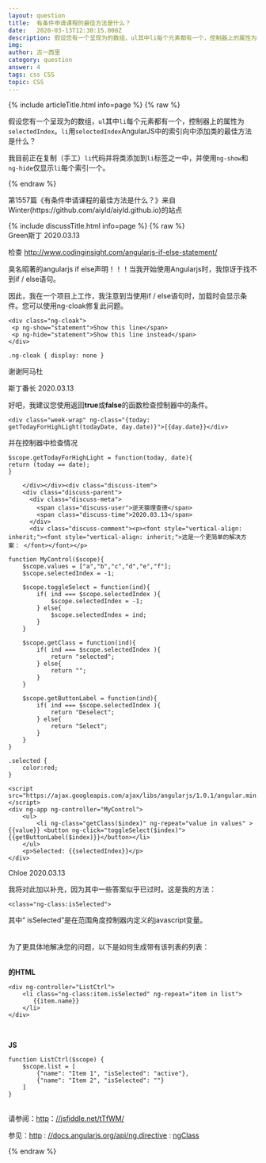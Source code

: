 ```yaml
---
layout: question
title:  有条件申请课程的最佳方法是什么？
date:   2020-03-13T12:30:15.000Z
description: 假设您有一个呈现为的数组，ul其中li每个元素都有一个，控制器上的属性为selectedIndex。li用selectedIndexAngularJS中的...
img: 
author: 古一西里
category: question
answer: 4
tags: css CSS
topic: CSS
---
```

<div class="article-root">
  <div class="article">
    {% include articleTitle.html info=page %}
    {% raw %}
    <div class="article-content"><p><font style="vertical-align: inherit;"><font style="vertical-align: inherit;">假设您有一个呈现为的数组，</font></font><code>ul</code><font style="vertical-align: inherit;"><font style="vertical-align: inherit;">其中</font></font><code>li</code><font style="vertical-align: inherit;"><font style="vertical-align: inherit;">每个元素都有一个，控制器上的属性为</font></font><code>selectedIndex</code><font style="vertical-align: inherit;"><font style="vertical-align: inherit;">。</font></font><code>li</code><font style="vertical-align: inherit;"><font style="vertical-align: inherit;">用</font></font><code>selectedIndex</code><font style="vertical-align: inherit;"><font style="vertical-align: inherit;">AngularJS中</font><font style="vertical-align: inherit;">的索引</font><font style="vertical-align: inherit;">向中添加类的最佳方法是</font><font style="vertical-align: inherit;">什么？</font></font></p>

<p><font style="vertical-align: inherit;"><font style="vertical-align: inherit;">我目前正在复制（手工）</font></font><code>li</code><font style="vertical-align: inherit;"><font style="vertical-align: inherit;">代码并将类添加到</font></font><code>li</code><font style="vertical-align: inherit;"><font style="vertical-align: inherit;">标签</font><font style="vertical-align: inherit;">之一中，</font><font style="vertical-align: inherit;">并使用</font></font><code>ng-show</code><font style="vertical-align: inherit;"><font style="vertical-align: inherit;">和</font></font><code>ng-hide</code><font style="vertical-align: inherit;"><font style="vertical-align: inherit;">仅显示</font></font><code>li</code><font style="vertical-align: inherit;"><font style="vertical-align: inherit;">每个索引</font><font style="vertical-align: inherit;">一个</font><font style="vertical-align: inherit;">。</font></font></p></div>
    {% endraw %}
  </div>
  <p class="winter_mark">第1557篇《有条件申请课程的最佳方法是什么？》来自Winter(https://github.com/aiyld/aiyld.github.io)的站点</p>
  <div class="discuss-wrapper">
    {% include discussTitle.html info=page %}
    {% raw %}
    <div class="discuss-item">
        <div class="discuss-parent">
          <div class="discuss-meta">
            <span class="discuss-user">Green斯丁</span>
            <span class="discuss-time">2020.03.13</span>
          </div>
          <div class="discuss-comment"><p><font style="vertical-align: inherit;"><font style="vertical-align: inherit;">检查 
 </font></font><a href="http://www.codinginsight.com/angularjs-if-else-statement/" rel="nofollow noreferrer"><font style="vertical-align: inherit;"><font style="vertical-align: inherit;">http://www.codinginsight.com/angularjs-if-else-statement/</font></font></a></p>

<p><font style="vertical-align: inherit;"><font style="vertical-align: inherit;">臭名昭著的angularjs if else声明！！！</font><font style="vertical-align: inherit;">当我开始使用Angularjs时，我惊讶于找不到if / else语句。</font></font></p>

<p><font style="vertical-align: inherit;"><font style="vertical-align: inherit;">因此，我在一个项目上工作，我注意到当使用if / else语句时，加载时会显示条件。</font><font style="vertical-align: inherit;">您可以使用ng-cloak修复此问题。</font></font></p>

<pre><code>&lt;div class="ng-cloak"&gt;<font></font>
 &lt;p ng-show="statement"&gt;Show this line&lt;/span&gt;<font></font>
 &lt;p ng-hide="statement"&gt;Show this line instead&lt;/span&gt;<font></font>
&lt;/div&gt;<font></font>
</code></pre>

<p><code>.ng-cloak { display: none }</code></p>

<p><font style="vertical-align: inherit;"><font style="vertical-align: inherit;">谢谢阿马杜</font></font></p></div>
        </div></div><div class="discuss-item">
        <div class="discuss-parent">
          <div class="discuss-meta">
            <span class="discuss-user">斯丁番长</span>
            <span class="discuss-time">2020.03.13</span>
          </div>
          <div class="discuss-comment"><p><font style="vertical-align: inherit;"><font style="vertical-align: inherit;">好吧，我建议您使用返回</font></font><strong><font style="vertical-align: inherit;"><font style="vertical-align: inherit;">true</font></font></strong><font style="vertical-align: inherit;"><font style="vertical-align: inherit;">或</font></font><strong><font style="vertical-align: inherit;"><font style="vertical-align: inherit;">false</font></font></strong><font style="vertical-align: inherit;"><font style="vertical-align: inherit;">的函数检查控制器中的条件</font><font style="vertical-align: inherit;">。</font></font></p>

<pre><code>&lt;div class="week-wrap" ng-class="{today: getTodayForHighLight(todayDate, day.date)}"&gt;{{day.date}}&lt;/div&gt;
</code></pre>

<p><font style="vertical-align: inherit;"><font style="vertical-align: inherit;">并在控制器中检查情况 </font></font></p>

<pre><code>$scope.getTodayForHighLight = function(today, date){<font></font>
return (today == date);<font></font>
}<font></font>
</code></pre></div>
        </div></div><div class="discuss-item">
        <div class="discuss-parent">
          <div class="discuss-meta">
            <span class="discuss-user">逆天猿理查德</span>
            <span class="discuss-time">2020.03.13</span>
          </div>
          <div class="discuss-comment"><p><font style="vertical-align: inherit;"><font style="vertical-align: inherit;">这是一个更简单的解决方案： </font></font></p>

<p></p><div class="snippet" data-lang="js" data-hide="false" data-console="false" data-babel="false">
<div class="snippet-code">
<pre class="snippet-code-js lang-js prettyprint-override"><code>function MyControl($scope){<font></font>
    $scope.values = ["a","b","c","d","e","f"];<font></font>
    $scope.selectedIndex = -1;<font></font>
    <font></font>
    $scope.toggleSelect = function(ind){<font></font>
        if( ind === $scope.selectedIndex ){<font></font>
            $scope.selectedIndex = -1;<font></font>
        } else{<font></font>
            $scope.selectedIndex = ind;<font></font>
        }<font></font>
    }<font></font>
    <font></font>
    $scope.getClass = function(ind){<font></font>
        if( ind === $scope.selectedIndex ){<font></font>
            return "selected";<font></font>
        } else{<font></font>
            return "";<font></font>
        }<font></font>
    }<font></font>
       <font></font>
    $scope.getButtonLabel = function(ind){<font></font>
        if( ind === $scope.selectedIndex ){<font></font>
            return "Deselect";<font></font>
        } else{<font></font>
            return "Select";<font></font>
        }<font></font>
    }<font></font>
}</code></pre>
<pre class="snippet-code-css lang-css prettyprint-override"><code>.selected {<font></font>
    color:red;<font></font>
}</code></pre>
<pre class="snippet-code-html lang-html prettyprint-override"><code>&lt;script src="https://ajax.googleapis.com/ajax/libs/angularjs/1.0.1/angular.min.js"&gt;&lt;/script&gt;<font></font>
&lt;div ng-app ng-controller="MyControl"&gt;<font></font>
    &lt;ul&gt;<font></font>
        &lt;li ng-class="getClass($index)" ng-repeat="value in values" &gt;{{value}} &lt;button ng-click="toggleSelect($index)"&gt;{{getButtonLabel($index)}}&lt;/button&gt;&lt;/li&gt;<font></font>
    &lt;/ul&gt;<font></font>
    &lt;p&gt;Selected: {{selectedIndex}}&lt;/p&gt;<font></font>
&lt;/div&gt;</code></pre>
</div>
</div>
<p></p></div>
        </div></div><div class="discuss-item">
        <div class="discuss-parent">
          <div class="discuss-meta">
            <span class="discuss-user">Chloe</span>
            <span class="discuss-time">2020.03.13</span>
          </div>
          <div class="discuss-comment"><p><font style="vertical-align: inherit;"><font style="vertical-align: inherit;">我将对此加以补充，因为其中一些答案似乎已过时。</font><font style="vertical-align: inherit;">这是我的方法：
</font></font><br></p>

<pre><code>&lt;class="ng-class:isSelected"&gt;
</code></pre>

<p><font style="vertical-align: inherit;"><font style="vertical-align: inherit;">其中“ isSelected”是在范围角度控制器内定义的javascript变量。
</font></font><br><br><br><font style="vertical-align: inherit;"><font style="vertical-align: inherit;">
为了更具体地解决您的问题，以下是如何生成带有该列表的列表：
</font></font><br><br></p>

<p><b><font style="vertical-align: inherit;"><font style="vertical-align: inherit;">的HTML</font></font></b> <br></p>

<pre><code>&lt;div ng-controller="ListCtrl"&gt;  <font></font>
    &lt;li class="ng-class:item.isSelected" ng-repeat="item in list"&gt;   <font></font>
       {{item.name}}<font></font>
    &lt;/li&gt;  <font></font>
&lt;/div&gt;<font></font>
</code></pre>

<p><br></p>

<p><b><font style="vertical-align: inherit;"><font style="vertical-align: inherit;">JS</font></font></b> <br></p>

<pre><code>function ListCtrl($scope) {    <font></font>
    $scope.list = [  <font></font>
        {"name": "Item 1", "isSelected": "active"},  <font></font>
        {"name": "Item 2", "isSelected": ""}<font></font>
    ]<font></font>
}<font></font>
</code></pre>

<p><br><font style="vertical-align: inherit;"><font style="vertical-align: inherit;">
请参阅：</font><a href="http://jsfiddle.net/tTfWM/"><font style="vertical-align: inherit;">http</font></a><font style="vertical-align: inherit;">：</font></font><a href="http://jsfiddle.net/tTfWM/"><font style="vertical-align: inherit;"><font style="vertical-align: inherit;">//jsfiddle.net/tTfWM/</font></font></a></p>

<p><font style="vertical-align: inherit;"><font style="vertical-align: inherit;">参见：</font><a href="http://docs.angularjs.org/api/ng.directive:ngClass"><font style="vertical-align: inherit;">http</font></a><font style="vertical-align: inherit;"> : </font><a href="http://docs.angularjs.org/api/ng.directive:ngClass"><font style="vertical-align: inherit;">//docs.angularjs.org/api/ng.directive</font></a><font style="vertical-align: inherit;"> : </font></font><a href="http://docs.angularjs.org/api/ng.directive:ngClass"><font style="vertical-align: inherit;"><font style="vertical-align: inherit;">ngClass</font></font></a></p></div>
        </div></div>
    {% endraw %}
  </div>
<div>
